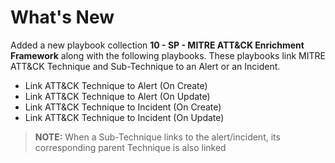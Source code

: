 # What's New
Added a new playbook collection **10 - SP - MITRE ATT&CK Enrichment Framework** along with the following playbooks. These playbooks link MITRE ATT&CK Technique and Sub-Technique to an Alert or an Incident.

- Link ATT&CK Technique to Alert (On Create)
- Link ATT&CK Technique to Alert (On Update)
- Link ATT&CK Technique to Incident (On Create)
- Link ATT&CK Technique to Incident (On Update)

>**NOTE:** When a Sub-Technique links to the alert/incident, its corresponding parent Technique is also linked 
